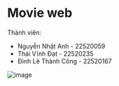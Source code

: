 # Movie web

Thành viên: 
- Nguyễn Nhật Anh - 22520059
- Thái Vĩnh Đạt - 22520235
- Đinh Lê Thành Công - 22520167

![image](https://github.com/tvdat20004/NT208.O21.ANTN_MovieWeb/assets/117071011/e4959a7f-dbc4-4411-b085-0914197c5e0d)
